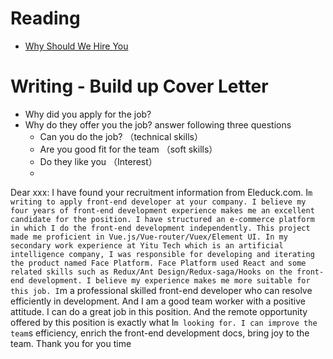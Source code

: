 # Reading

- [Why Should We Hire You](https://novoresume.com/career-blog/why-should-we-hire-you-best-answers)

# Writing - Build up Cover Letter

-  Why did you apply for the job? 
-  Why do they offer you the job? answer following three questions
      - Can you do the job?   （technical skills）
      - Are you good fit for the team  （soft skills）
      - Do they like you   （Interest）
      - 
Dear xxx:
	I have found your recruitment information from Eleduck.com. I`m writing to apply front-end developer at your company. I believe my four years of front-end development
experience makes me an excellent candidate for the position.
	I have structured an e-commerce platform in which I do the front-end development independently. This project made me proficient in Vue.js/Vue-router/Vuex/Element UI.
	In my secondary work experience at Yitu Tech which is an artificial intelligence company, I was responsible for developing and iterating the product named Face Platform.
Face Platform used React and some related skills such as Redux/Ant Design/Redux-saga/Hooks on the front-end development.
	I believe my experience makes me more suitable for this job. I`m a professional skilled front-end developer who can resolve efficiently in development. And I am a good
team worker with a positive attitude.
	I can do a great job in this position. And the remote opportunity offered by this position is exactly what I`m looking for. I can improve the team`s efficiency, enrich the
front-end development docs, bring joy to the team.
	Thank you for you time



